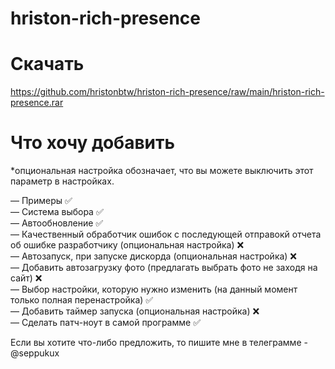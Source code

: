 # hriston-rich-presence

# Скачать
https://github.com/hristonbtw/hriston-rich-presence/raw/main/hriston-rich-presence.rar

# Что хочу добавить

*опциональная настройка обозначает, что вы можете выключить этот параметр в настройках.

— Примеры ✅ <br>
— Система выбора ✅ <br>
— Автообновление ✅ <br>
— Качественный обработчик ошибок с последующей отправокй отчета об ошибке разработчику (опциональная настройка) ❌ <br>
— Автозапуск, при запуске дискорда (опциональная настройка) ❌ <br> 
— Добавить автозагрузку фото (предлагать выбрать фото не заходя на сайт) ❌ <br>
— Выбор настройки, которую нужно изменить (на данный момент только полная перенастройка) ✅ <br>
— Добавить таймер запуска (опциональная настройка) ❌ <br>
— Сделать патч-ноут в самой программе ✅ <br>

Если вы хотите что-либо предложить, то пишите мне в телеграмме - @seppukux
